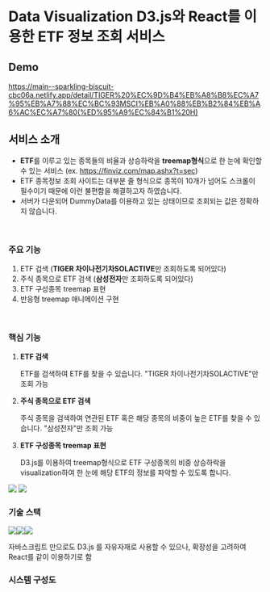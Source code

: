 # Data Visualization D3.js와 React를 이용한 ETF 정보 조회 서비스

## Demo
https://main--sparkling-biscuit-cbc06a.netlify.app/detail/TIGER%20%EC%9D%B4%EB%A8%B8%EC%A7%95%EB%A7%88%EC%BC%93MSCI%EB%A0%88%EB%B2%84%EB%A6%AC%EC%A7%80(%ED%95%A9%EC%84%B1%20H)

## 서비스 소개 
- **ETF**를 이루고 있는 종목들의 비율과 상승하락을 **treemap형식**으로 한 눈에 확인할 수 있는 서비스  (ex. https://finviz.com/map.ashx?t=sec)
- ETF 종목정보 조회 사이트는 대부분 줄 형식으로 종목이 10개가 넘어도 스크롤이 필수이기 때문에 이런 불편함을 해결하고자 하였습니다.
- 서버가 다운되어 DummyData를 이용하고 있는 상태이므로 조회되는 값은 정확하지 않습니다.

<br />

### 주요 기능 

1. ETF 검색 (**TIGER 차이나전기차SOLACTIVE**만 조회하도록 되어있다)
2. 주식 종목으로 ETF 검색 (**삼성전자**만 조회하도록 되어있다)
3. ETF 구성종목 treemap 표현
4. 반응형 treemap 애니메이션 구현

<br />

### 핵심 기능 

1. **ETF 검색**

   ETF를 검색하여 ETF를 찾을 수 있습니다. "TIGER 차이나전기차SOLACTIVE"만 조회 가능

2. **주식 종목으로 ETF 검색**

   주식 종목을 검색하여 연관된 ETF 혹은 해당 종목의 비중이 높은 ETF를 찾을 수 있습니다. "삼성전자"만 조회 가능

3. **ETF 구성종목 treemap 표현**

   D3.js를 이용하여 treemap형식으로 ETF 구성종목의 비중 상승하락을 visualization하여 한 눈에 해당 ETF의 정보를 파악할 수 있도록 합니다.

<img src="https://user-images.githubusercontent.com/23381445/218301971-d5e46e6c-c0e7-4377-bb62-7c4839b04ecf.gif">
<img src="https://user-images.githubusercontent.com/23381445/218302466-0c692e69-8bc5-42b1-884e-6ba07539af24.gif">


### 기술 스택
<img src="https://img.shields.io/badge/D3.js-F9A03C?style=for-the-badge&logo=D3.js&logoColor=white"><img src="https://img.shields.io/badge/React-61DAFB?style=for-the-badge&logo=React&logoColor=white"><img src="https://img.shields.io/badge/Sass-CC6699?style=for-the-badge&logo=Sass&logoColor=white">

자바스크립트 만으로도 D3.js 를 자유자재로 사용할 수 있으나, 확장성을 고려하여 React를 같이 이용하기로 함

### 시스템 구성도



